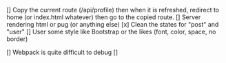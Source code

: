 [] Copy the current route (/api/profile) then when it is refreshed,
redirect to home (or index.html whatever) then go to the copied route.
[] Server rendering html or pug (or anything else)
[x] Clean the states for "post" and "user"
[] User some style like Bootstrap or the likes (font, color, space, no border)


[] Webpack is quite difficult to debug
[] 